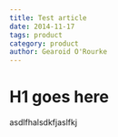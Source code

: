 ```yaml
---
title: Test article
date: 2014-11-17
tags: product
category: product
author: Gearoid O'Rourke
---
```


# H1 goes here

asdlfhalsdkfjaslfkj